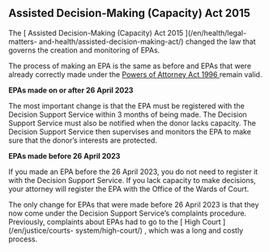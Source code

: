 ##  Assisted Decision-Making (Capacity) Act 2015

The [ Assisted Decision-Making (Capacity) Act 2015 ](/en/health/legal-matters-
and-health/assisted-decision-making-act/) changed the law that governs the
creation and monitoring of EPAs.

The process of making an EPA is the same as before and EPAs that were already
correctly made under the [ Powers of Attorney Act 1996
](https://www.irishstatutebook.ie/eli/1996/act/12/enacted/en/html) remain
valid.

**EPAs made on or after 26 April 2023**

The most important change is that the EPA must be registered with the Decision
Support Service within 3 months of being made. The Decision Support Service
must also be notified when the donor lacks capacity. The Decision Support
Service then supervises and monitors the EPA to make sure that the donor’s
interests are protected.

**EPAs made before 26 April 2023**

If you made an EPA before the 26 April 2023, you do not need to register it
with the Decision Support Service. If you lack capacity to make decisions,
your attorney will register the EPA with the Office of the Wards of Court.

The only change for EPAs that were made before 26 April 2023 is that they now
come under the Decision Support Service’s complaints procedure. Previously,
complaints about EPAs had to go to the [ High Court ](/en/justice/courts-
system/high-court/) , which was a long and costly process.

